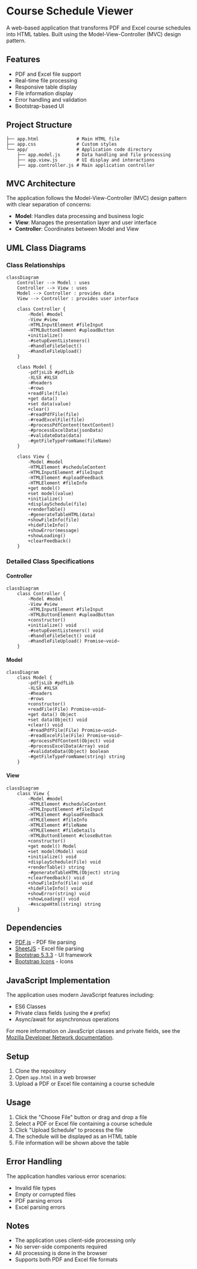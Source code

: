 # Course Schedule Viewer

A web-based application that transforms PDF and Excel course schedules into HTML tables. Built using the Model-View-Controller (MVC) design pattern.

## Features

- PDF and Excel file support
- Real-time file processing
- Responsive table display
- File information display
- Error handling and validation
- Bootstrap-based UI

## Project Structure

```
├── app.html              # Main HTML file
├── app.css               # Custom styles
└── app/                  # Application code directory
    ├── app.model.js      # Data handling and file processing
    ├── app.view.js       # UI display and interactions
    ├── app.controller.js # Main application controller
```

## MVC Architecture

The application follows the Model-View-Controller (MVC) design pattern with clear separation of concerns:

- **Model**: Handles data processing and business logic
- **View**: Manages the presentation layer and user interface
- **Controller**: Coordinates between Model and View

## UML Class Diagrams

### Class Relationships

```mermaid
classDiagram
    Controller --> Model : uses
    Controller --> View : uses
    Model --> Controller : provides data
    View --> Controller : provides user interface

    class Controller {
        -Model #model
        -View #view
        -HTMLInputElement #fileInput
        -HTMLButtonElement #uploadButton
        +initialize()
        -#setupEventListeners()
        -#handleFileSelect()
        -#handleFileUpload()
    }

    class Model {
        -pdfjsLib #pdfLib
        -XLSX #XLSX
        -#headers
        -#rows
        +readFile(file)
        +get data()
        +set data(value)
        +clear()
        -#readPdfFile(file)
        -#readExcelFile(file)
        -#processPdfContent(textContent)
        -#processExcelData(jsonData)
        -#validateData(data)
        -#getFileTypeFromName(fileName)
    }

    class View {
        -Model #model
        -HTMLElement #scheduleContent
        -HTMLInputElement #fileInput
        -HTMLElement #uploadFeedback
        -HTMLElement #fileInfo
        +get model()
        +set model(value)
        +initialize()
        +displaySchedule(file)
        +renderTable()
        -#generateTableHTML(data)
        +showFileInfo(file)
        +hideFileInfo()
        +showError(message)
        +showLoading()
        +clearFeedback()
    }
```

### Detailed Class Specifications

#### Controller

```mermaid
classDiagram
    class Controller {
        -Model #model
        -View #view
        -HTMLInputElement #fileInput
        -HTMLButtonElement #uploadButton
        +constructor()
        +initialize() void
        -#setupEventListeners() void
        -#handleFileSelect() void
        -#handleFileUpload() Promise~void~
    }
```

#### Model

```mermaid
classDiagram
    class Model {
        -pdfjsLib #pdfLib
        -XLSX #XLSX
        -#headers
        -#rows
        +constructor()
        +readFile(File) Promise~void~
        +get data() Object
        +set data(Object) void
        +clear() void
        -#readPdfFile(File) Promise~void~
        -#readExcelFile(File) Promise~void~
        -#processPdfContent(Object) void
        -#processExcelData(Array) void
        -#validateData(Object) boolean
        -#getFileTypeFromName(string) string
    }
```

#### View

```mermaid
classDiagram
    class View {
        -Model #model
        -HTMLElement #scheduleContent
        -HTMLInputElement #fileInput
        -HTMLElement #uploadFeedback
        -HTMLElement #fileInfo
        -HTMLElement #fileName
        -HTMLElement #fileDetails
        -HTMLButtonElement #closeButton
        +constructor()
        +get model() Model
        +set model(Model) void
        +initialize() void
        +displaySchedule(File) void
        +renderTable() string
        -#generateTableHTML(Object) string
        +clearFeedback() void
        +showFileInfo(File) void
        +hideFileInfo() void
        +showError(string) void
        +showLoading() void
        -#escapeHtml(string) string
    }
```

## Dependencies

- [PDF.js](https://mozilla.github.io/pdf.js/) - PDF file parsing
- [SheetJS](https://sheetjs.com/) - Excel file parsing
- [Bootstrap 5.3.3](https://getbootstrap.com/) - UI framework
- [Bootstrap Icons](https://icons.getbootstrap.com/) - Icons

## JavaScript Implementation

The application uses modern JavaScript features including:

- ES6 Classes
- Private class fields (using the `#` prefix)
- Async/await for asynchronous operations

For more information on JavaScript classes and private fields, see the [Mozilla Developer Network documentation](https://developer.mozilla.org/en-US/docs/Web/JavaScript/Reference/Classes).

## Setup

1. Clone the repository
2. Open `app.html` in a web browser
3. Upload a PDF or Excel file containing a course schedule

## Usage

1. Click the "Choose File" button or drag and drop a file
2. Select a PDF or Excel file containing a course schedule
3. Click "Upload Schedule" to process the file
4. The schedule will be displayed as an HTML table
5. File information will be shown above the table

## Error Handling

The application handles various error scenarios:

- Invalid file types
- Empty or corrupted files
- PDF parsing errors
- Excel parsing errors


## Notes

- The application uses client-side processing only
- No server-side components required
- All processing is done in the browser
- Supports both PDF and Excel file formats
